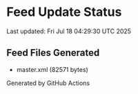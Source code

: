 # Feed Update Status
Last updated: Fri Jul 18 04:29:30 UTC 2025

## Feed Files Generated
- master.xml (82571 bytes)

Generated by GitHub Actions
